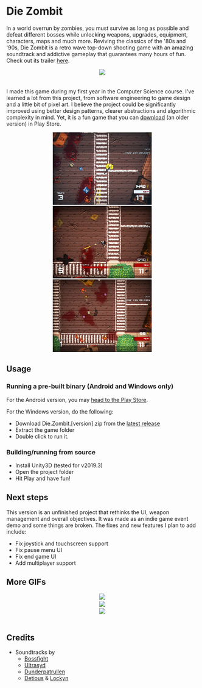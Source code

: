 # Die Zombit

In a world overrun by zombies, you must survive as long as possible and defeat different bosses while unlocking weapons, upgrades, equipment, characters, maps and much more. Reviving the classics of the '80s and '90s, Die Zombit is a retro wave top-down shooting game with an amazing soundtrack and addictive gameplay that guarantees many hours of fun. Check out its trailer [here](https://www.youtube.com/watch?v=sO7FSZ3TJns).

<div align="center">
    <img src="Images/zombit_walter.gif" width="480"/>
</div>
<br/>

I made this game during my first year in the Computer Science course. I've learned a lot from this project, from software engineering to game design and a little bit of pixel art. I believe the project could be significantly improved using better design patterns, clearer abstractions and algorithmic complexity in mind. Yet, it is a fun game that you can [download](https://play.google.com/store/apps/details?id=com.elitgames.zombit) (an older version) in Play Store.

<div align="center">
<img src="Images/3.png" width="260" height="190"> <img src="Images/2.png" width="260" height="190"> <img src="Images/1.png" width="260" height="190">
</div>

## Usage

### Running a pre-built binary (Android and Windows only)

For the Android version, you may [head to the Play Store](https://play.google.com/store/apps/details?id=com.elitgames.zombit).

For the Windows version, do the following:
- Download Die.Zombit.[version].zip from the [latest release](https://github.com/bryanoliveira/unity-zombit/releases)
- Extract the game folder
- Double click to run it.

### Building/running from source

-   Install Unity3D (tested for v2019.3)
-   Open the project folder
-   Hit Play and have fun!

## Next steps

This version is an unfinished project that rethinks the UI, weapon management and overall objectives. It was made as an indie game event demo and some things are broken. The fixes and new features I plan to add include:

-   Fix joystick and touchscreen support
-   Fix pause menu UI
-   Fix end game UI
-   Add multiplayer support

## More GIFs

<div align="center">
    <img src="Images/monster.gif" width="480"/><br/>
    <img src="Images/round_up.gif" width="480"/><br/>
    <img src="Images/game.gif" width="480"/>
</div>

<br/>

## Credits

-   Soundtracks by
    -   [Bossfight](https://soundcloud.com/bossfightswe)
    -   [Ultrasyd](https://soundcloud.com/ultrasyd)
    -   [Dunderpatrullen](https://soundcloud.com/dunderpatrullen)
    -   [Detious](https://soundcloud.com/detiouss) & [Lockyn](https://soundcloud.com/lockyn)
